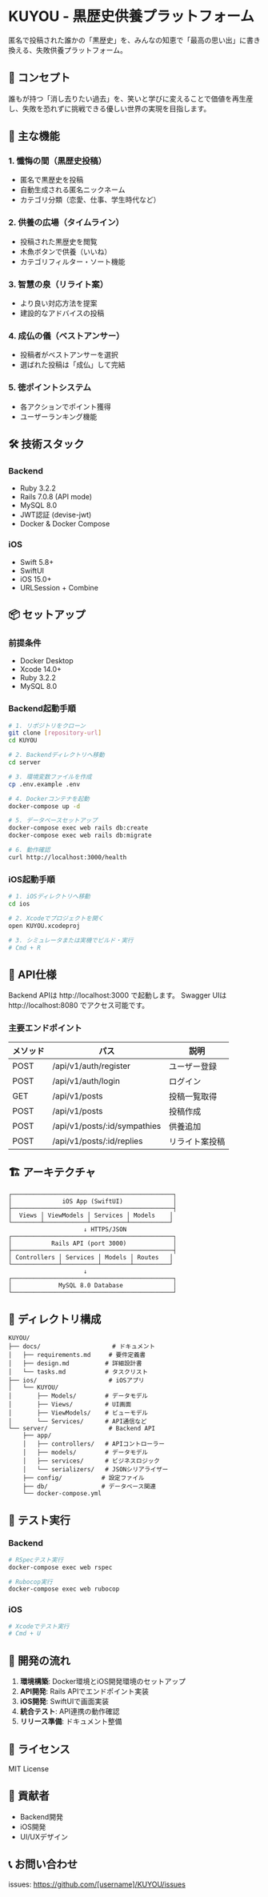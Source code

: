 # KUYOU - 黒歴史供養プラットフォーム

匿名で投稿された誰かの「黒歴史」を、みんなの知恵で「最高の思い出」に書き換える、失敗供養プラットフォーム。

## 🎯 コンセプト

誰もが持つ「消し去りたい過去」を、笑いと学びに変えることで価値を再生産し、失敗を恐れずに挑戦できる優しい世界の実現を目指します。

## 🚀 主な機能

### 1. 懺悔の間（黒歴史投稿）
- 匿名で黒歴史を投稿
- 自動生成される匿名ニックネーム
- カテゴリ分類（恋愛、仕事、学生時代など）

### 2. 供養の広場（タイムライン）
- 投稿された黒歴史を閲覧
- 木魚ボタンで供養（いいね）
- カテゴリフィルター・ソート機能

### 3. 智慧の泉（リライト案）
- より良い対応方法を提案
- 建設的なアドバイスの投稿

### 4. 成仏の儀（ベストアンサー）
- 投稿者がベストアンサーを選択
- 選ばれた投稿は「成仏」して完結

### 5. 徳ポイントシステム
- 各アクションでポイント獲得
- ユーザーランキング機能

## 🛠 技術スタック

### Backend
- Ruby 3.2.2
- Rails 7.0.8 (API mode)
- MySQL 8.0
- JWT認証 (devise-jwt)
- Docker & Docker Compose

### iOS
- Swift 5.8+
- SwiftUI
- iOS 15.0+
- URLSession + Combine

## 📦 セットアップ

### 前提条件
- Docker Desktop
- Xcode 14.0+
- Ruby 3.2.2
- MySQL 8.0

### Backend起動手順

```bash
# 1. リポジトリをクローン
git clone [repository-url]
cd KUYOU

# 2. Backendディレクトリへ移動
cd server

# 3. 環境変数ファイルを作成
cp .env.example .env

# 4. Dockerコンテナを起動
docker-compose up -d

# 5. データベースセットアップ
docker-compose exec web rails db:create
docker-compose exec web rails db:migrate

# 6. 動作確認
curl http://localhost:3000/health
```

### iOS起動手順

```bash
# 1. iOSディレクトリへ移動
cd ios

# 2. Xcodeでプロジェクトを開く
open KUYOU.xcodeproj

# 3. シミュレータまたは実機でビルド・実行
# Cmd + R
```

## 📝 API仕様

Backend APIは http://localhost:3000 で起動します。
Swagger UIは http://localhost:8080 でアクセス可能です。

### 主要エンドポイント

| メソッド | パス | 説明 |
|---------|------|------|
| POST | /api/v1/auth/register | ユーザー登録 |
| POST | /api/v1/auth/login | ログイン |
| GET | /api/v1/posts | 投稿一覧取得 |
| POST | /api/v1/posts | 投稿作成 |
| POST | /api/v1/posts/:id/sympathies | 供養追加 |
| POST | /api/v1/posts/:id/replies | リライト案投稿 |

## 🏗 アーキテクチャ

```
┌─────────────────────────────────────────────┐
│              iOS App (SwiftUI)              │
├─────────────────────────────────────────────┤
│  Views │ ViewModels │ Services │ Models    │
└────────┴────────────┴──────────┴───────────┘
                     ↓ HTTPS/JSON
┌─────────────────────────────────────────────┐
│           Rails API (port 3000)             │
├─────────────────────────────────────────────┤
│ Controllers │ Services │ Models │ Routes   │
└─────────────┴──────────┴────────┴──────────┘
                     ↓
┌─────────────────────────────────────────────┐
│             MySQL 8.0 Database              │
└─────────────────────────────────────────────┘
```

## 📂 ディレクトリ構成

```
KUYOU/
├── docs/                    # ドキュメント
│   ├── requirements.md     # 要件定義書
│   ├── design.md          # 詳細設計書
│   └── tasks.md           # タスクリスト
├── ios/                    # iOSアプリ
│   └── KUYOU/
│       ├── Models/        # データモデル
│       ├── Views/         # UI画面
│       ├── ViewModels/    # ビューモデル
│       └── Services/      # API通信など
└── server/                 # Backend API
    ├── app/
    │   ├── controllers/   # APIコントローラー
    │   ├── models/        # データモデル
    │   ├── services/      # ビジネスロジック
    │   └── serializers/   # JSONシリアライザー
    ├── config/           # 設定ファイル
    ├── db/               # データベース関連
    └── docker-compose.yml

```

## 🧪 テスト実行

### Backend

```bash
# RSpecテスト実行
docker-compose exec web rspec

# Rubocop実行
docker-compose exec web rubocop
```

### iOS

```bash
# Xcodeでテスト実行
# Cmd + U
```

## 🚦 開発の流れ

1. **環境構築**: Docker環境とiOS開発環境のセットアップ
2. **API開発**: Rails APIでエンドポイント実装
3. **iOS開発**: SwiftUIで画面実装
4. **統合テスト**: API連携の動作確認
5. **リリース準備**: ドキュメント整備

## 📄 ライセンス

MIT License

## 👥 貢献者

- Backend開発
- iOS開発
- UI/UXデザイン

## 📞 お問い合わせ

issues: https://github.com/[username]/KUYOU/issues